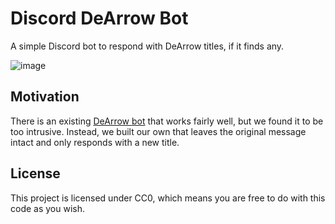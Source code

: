 # Discord DeArrow Bot

A simple Discord bot to respond with DeArrow titles, if it finds any.

![image](https://github.com/user-attachments/assets/790f67b8-cd91-4bd3-a935-78676874fbfc)

## Motivation

There is an existing [DeArrow bot](https://github.com/SB-tools/DeArrow-Bot) that
works fairly well, but we found it to be too intrusive. Instead, we built our
own that leaves the original message intact and only responds with a new title.

## License

This project is licensed under CC0, which means you are free to do with this code
as you wish.
